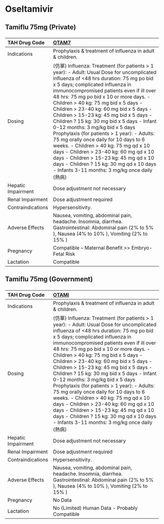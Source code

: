 # Oseltamivir

## Tamiflu 75mg (Private)

##### 

| TAH Drug Code      | [OTAM7](https://www.tahsda.org.tw/drugs/hissearch.php?drug_code=OTAM7)                                                                                                                                                                                                                                                                                                                                                                                                                                                                                                                                                                                                                                                                                                                       |
|:-------------------|:---------------------------------------------------------------------------------------------------------------------------------------------------------------------------------------------------------------------------------------------------------------------------------------------------------------------------------------------------------------------------------------------------------------------------------------------------------------------------------------------------------------------------------------------------------------------------------------------------------------------------------------------------------------------------------------------------------------------------------------------------------------------------------------------|
| Indications        | Prophylaxis & treatment of influenza in adult & children.                                                                                                                                                                                                                                                                                                                                                                                                                                                                                                                                                                                                                                                                                                                                    |
| Dosing             | (仿單) Influenza: Treatment (for patients > 1 year): - Adult: Usual Dose for uncomplicated influenza of <48 hrs duration: 75 mg po bid x 5 days; complicated influenza in immunocompromised patients even if ill over 48 hrs: 75 mg po bid x 10 or more days. - Children > 40 kg: 75 mg bid x 5 days - Children > 23-40 kg: 60 mg bid x 5 days - Children > 15-23 kg: 45 mg bid x 5 days - Children ? 15 kg: 30 mg bid x 5 days - Infant 0-12 months: 3 mg/kg bid x 5 days Prophylaxis (for patients > 1 year): - Adults: 75 mg orally once daily for 10 days to 6 weeks. - Children > 40 kg: 75 mg qd x 10 days - Children > 23-40 kg: 60 mg qd x 10 days - Children > 15-23 kg: 45 mg qd x 10 days - Children ? 15 kg: 30 mg qd x 10 days - Infants 3-11 months: 3 mg/kg once daily (熱病) |
| Hepatic Impairment | Dose adjustment not necessary                                                                                                                                                                                                                                                                                                                                                                                                                                                                                                                                                                                                                                                                                                                                                                |
| Renal Impairment   | Dose adjustment required                                                                                                                                                                                                                                                                                                                                                                                                                                                                                                                                                                                                                                                                                                                                                                     |
| Contraindications  | Hypersensitivity.                                                                                                                                                                                                                                                                                                                                                                                                                                                                                                                                                                                                                                                                                                                                                                            |
| Adverse Effects    | Nausea, vomiting, abdominal pain, headache. Insomnia, diarrhea. Gastrointestinal: Abdominal pain (2% to 5% ), Nausea (4% to 10% ), Vomiting (2% to 15% )                                                                                                                                                                                                                                                                                                                                                                                                                                                                                                                                                                                                                                     |
| Pregnancy          | Compatible – Maternal Benefit >> Embryo-Fetal Risk                                                                                                                                                                                                                                                                                                                                                                                                                                                                                                                                                                                                                                                                                                                                           |
| Lactation          | Compatible                                                                                                                                                                                                                                                                                                                                                                                                                                                                                                                                                                                                                                                                                                                                                                                   |

## Tamiflu 75mg (Government)

##### 

| TAH Drug Code      | [OTAMI](https://www.tahsda.org.tw/drugs/hissearch.php?drug_code=OTAMI)                                                                                                                                                                                                                                                                                                                                                                                                                                                                                                                                                                                                                                                                                                                       |
|:-------------------|:---------------------------------------------------------------------------------------------------------------------------------------------------------------------------------------------------------------------------------------------------------------------------------------------------------------------------------------------------------------------------------------------------------------------------------------------------------------------------------------------------------------------------------------------------------------------------------------------------------------------------------------------------------------------------------------------------------------------------------------------------------------------------------------------|
| Indications        | Prophylaxis & treatment of influenza in adult & children.                                                                                                                                                                                                                                                                                                                                                                                                                                                                                                                                                                                                                                                                                                                                    |
| Dosing             | (仿單) Influenza: Treatment (for patients > 1 year): - Adult: Usual Dose for uncomplicated influenza of <48 hrs duration: 75 mg po bid x 5 days; complicated influenza in immunocompromised patients even if ill over 48 hrs: 75 mg po bid x 10 or more days. - Children > 40 kg: 75 mg bid x 5 days - Children > 23-40 kg: 60 mg bid x 5 days - Children > 15-23 kg: 45 mg bid x 5 days - Children ? 15 kg: 30 mg bid x 5 days - Infant 0-12 months: 3 mg/kg bid x 5 days Prophylaxis (for patients > 1 year): - Adults: 75 mg orally once daily for 10 days to 6 weeks. - Children > 40 kg: 75 mg qd x 10 days - Children > 23-40 kg: 60 mg qd x 10 days - Children > 15-23 kg: 45 mg qd x 10 days - Children ? 15 kg: 30 mg qd x 10 days - Infants 3-11 months: 3 mg/kg once daily (熱病) |
| Hepatic Impairment | Dose adjustment not necessary                                                                                                                                                                                                                                                                                                                                                                                                                                                                                                                                                                                                                                                                                                                                                                |
| Renal Impairment   | Dose adjustment required                                                                                                                                                                                                                                                                                                                                                                                                                                                                                                                                                                                                                                                                                                                                                                     |
| Contraindications  | Hypersensitivity.                                                                                                                                                                                                                                                                                                                                                                                                                                                                                                                                                                                                                                                                                                                                                                            |
| Adverse Effects    | Nausea, vomiting, abdominal pain, headache. Insomnia, diarrhea. Gastrointestinal: Abdominal pain (2% to 5% ), Nausea (4% to 10% ), Vomiting (2% to 15% )                                                                                                                                                                                                                                                                                                                                                                                                                                                                                                                                                                                                                                     |
| Pregnancy          | No Data                                                                                                                                                                                                                                                                                                                                                                                                                                                                                                                                                                                                                                                                                                                                                                                      |
| Lactation          | No (Limited) Human Data - Probably Compatible                                                                                                                                                                                                                                                                                                                                                                                                                                                                                                                                                                                                                                                                                                                                                |

